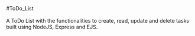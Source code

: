 #T o D o _ L i s t 
<br/><br/>
A ToDo List with the functionalities to create, read, update and delete tasks built using NodeJS, Express and EJS. 
